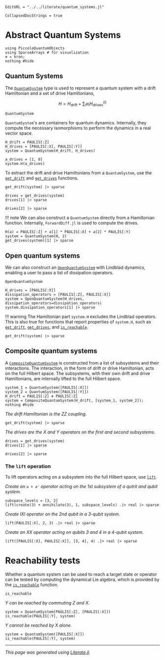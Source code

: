 ```@meta
EditURL = "../../literate/quantum_systems.jl"
```

```@meta
CollapsedDocStrings = true
```

# Abstract Quantum Systems

````@example quantum_systems
using PiccoloQuantumObjects
using SparseArrays # for visualization
⊗ = kron;
nothing #hide
````

## Quantum Systems

The [`QuantumSystem`](@ref) type is used to represent a quantum system with a drift
Hamiltonian and a set of drive Hamiltonians,

```math
H = H_{\text{drift}} + \sum_i a_i H_{\text{drives}}^{(i)}
```

```@docs; canonical = false
QuantumSystem
```

`QuantumSystem`'s are containers for quantum dynamics. Internally, they compute the
necessary isomorphisms to perform the dynamics in a real vector space.

````@example quantum_systems
H_drift = PAULIS[:Z]
H_drives = [PAULIS[:X], PAULIS[:Y]]
system = QuantumSystem(H_drift, H_drives)

a_drives = [1, 0]
system.H(a_drives)
````

To extract the drift and drive Hamiltonians from a `QuantumSystem`, use the
[`get_drift`](@ref) and [`get_drives`](@ref) functions.

````@example quantum_systems
get_drift(system) |> sparse
````

````@example quantum_systems
drives = get_drives(system)
drives[1] |> sparse
````

````@example quantum_systems
drives[2] |> sparse
````

!!! note
    We can also construct a `QuantumSystem` directly from a Hamiltonian function. Internally,
    `ForwardDiff.jl` is used to compute the drives.

````@example quantum_systems
H(a) = PAULIS[:Z] + a[1] * PAULIS[:X] + a[2] * PAULIS[:Y]
system = QuantumSystem(H, 2)
get_drives(system)[1] |> sparse
````

## Open quantum systems

We can also construct an [`OpenQuantumSystem`](@ref) with Lindblad dynamics, enabling
a user to pass a list of dissipation operators.

```@docs; canonical = false
OpenQuantumSystem
```

````@example quantum_systems
H_drives = [PAULIS[:X]]
dissipation_operators = [PAULIS[:Z], PAULIS[:X]]
system = OpenQuantumSystem(H_drives, dissipation_operators=dissipation_operators)
system.dissipation_operators[1] |> sparse
````

!!! warning
    The Hamiltonian part `system.H` excludes the Lindblad operators. This is also true
    for functions that report properties of `system.H`, such as [`get_drift`](@ref),
    [`get_drives`](@ref), and [`is_reachable`](@ref).

````@example quantum_systems
get_drift(system) |> sparse
````

## Composite quantum systems

A [`CompositeQuantumSystem`](@ref) is constructed from a list of subsystems and their
interactions. The interaction, in the form of drift or drive Hamiltonian, acts on the full
Hilbert space. The subsystems, with their own drift and drive Hamiltonians, are internally
lifted to the full Hilbert space.

````@example quantum_systems
system_1 = QuantumSystem([PAULIS[:X]])
system_2 = QuantumSystem([PAULIS[:Y]])
H_drift = PAULIS[:Z] ⊗ PAULIS[:Z]
system = CompositeQuantumSystem(H_drift, [system_1, system_2]);
nothing #hide
````

_The drift Hamiltonian is the ZZ coupling._

````@example quantum_systems
get_drift(system) |> sparse
````

_The drives are the X and Y operators on the first and second subsystems._

````@example quantum_systems
drives = get_drives(system)
drives[1] |> sparse
````

````@example quantum_systems
drives[2] |> sparse
````

### The `lift` operation

To lift operators acting on a subsystem into the full Hilbert space, use [`lift`](@ref).

_Create an `a + a'` operator acting on the 1st subsystem of a qutrit and qubit system._

````@example quantum_systems
subspace_levels = [3, 2]
lift(create(3) + annihilate(3), 1, subspace_levels) .|> real |> sparse
````

_Create IXI operator on the 2nd qubit in a 3-qubit system._

````@example quantum_systems
lift(PAULIS[:X], 2, 3) .|> real |> sparse
````

_Create an XX operator acting on qubits 3 and 4 in a 4-qubit system._

````@example quantum_systems
lift([PAULIS[:X], PAULIS[:X]], [3, 4], 4) .|> real |> sparse
````

# Reachability tests

Whether a quantum system can be used to reach a target state or operator can be tested
by computing the dynamical Lie algebra, which is provided by the [`is_reachable`](@ref)
function.
```@docs; canonical = false
is_reachable
```

_Y can be reached by commuting Z and X._

````@example quantum_systems
system = QuantumSystem(PAULIS[:Z], [PAULIS[:X]])
is_reachable(PAULIS[:Y], system)
````

_Y cannot be reached by X alone._

````@example quantum_systems
system = QuantumSystem([PAULIS[:X]])
is_reachable(PAULIS[:Y], system)
````

---

*This page was generated using [Literate.jl](https://github.com/fredrikekre/Literate.jl).*

